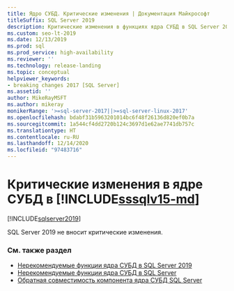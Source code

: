 ```yaml
---
title: Ядро СУБД. Критические изменения | Документация Майкрософт
titleSuffix: SQL Server 2019
description: Критические изменения в функциях ядра СУБД в SQL Server 2019
ms.custom: seo-lt-2019
ms.date: 12/13/2019
ms.prod: sql
ms.prod_service: high-availability
ms.reviewer: ''
ms.technology: release-landing
ms.topic: conceptual
helpviewer_keywords:
- breaking changes 2017 [SQL Server]
ms.assetid: ''
author: MikeRayMSFT
ms.author: mikeray
monikerRange: '>=sql-server-2017||>=sql-server-linux-2017'
ms.openlocfilehash: bdabf31b5963201014bc6f48f26136d820ef0b7a
ms.sourcegitcommit: 1a544cf4dd2720b124c3697d1e62ae7741db757c
ms.translationtype: HT
ms.contentlocale: ru-RU
ms.lasthandoff: 12/14/2020
ms.locfileid: "97483716"
---
```

# <a name="breaking-changes-to-database-engine-in-sssqlv15-md"></a>Критические изменения в ядре СУБД в [!INCLUDE[sssqlv15-md](../includes/sssqlv15-md.md)]
[!INCLUDE[sqlserver2019](../includes/applies-to-version/sqlserver2019.md)]

SQL Server 2019 не вносит критические изменения.

### <a name="see-also"></a>См. также раздел

- [Нерекомендуемые функции ядра СУБД в SQL Server 2019](../database-engine/deprecated-database-engine-features-in-sql-server-version-15.md)   
- [Нерекомендуемые функции ядра СУБД в SQL Server](../database-engine/discontinued-database-engine-functionality-in-sql-server.md)   
- [Обратная совместимость компонента ядра СУБД SQL Server](./discontinued-database-engine-functionality-in-sql-server.md)